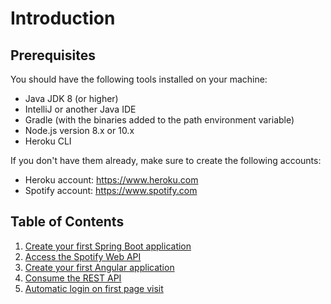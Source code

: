 # Introduction

## Prerequisites

You should have the following tools installed on your machine:

- Java JDK 8 (or higher)
- IntelliJ or another Java IDE
- Gradle (with the binaries added to the path environment variable)
- Node.js version 8.x or 10.x
- Heroku CLI

If you don't have them already, make sure to create the following accounts:

- Heroku account: <https://www.heroku.com>
- Spotify account: <https://www.spotify.com>

## Table of Contents

1. [Create your first Spring Boot application](backend/first-spring-boot-application.md)
2. [Access the Spotify Web API](backend/spotify.md)
3. [Create your first Angular application](frontend/first-angular-application.md)
4. [Consume the REST API](frontend/consuming-the-rest-api.md)
5. [Automatic login on first page visit](automatic-login-on-first-page-visit.md)